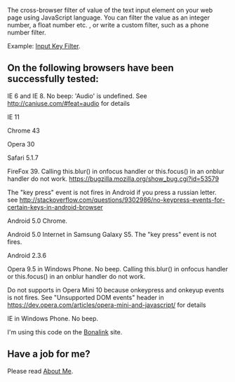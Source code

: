 The cross-browser filter of value of the text input element on your web page using JavaScript language. You can filter the value as an integer number, a float number etc. , or write a custom filter, such as a phone number filter.

Example: <a href='http://anhr.ucoz.net/InputKeyFilter/' target="_blank">Input Key Filter</a>.

## On the following browsers have been successfully tested:

IE 6 and IE 8. No beep: 'Audio' is undefined. See http://caniuse.com/#feat=audio for details

IE 11

Chrome 43

Opera 30

Safari 5.1.7

FireFox 39. Calling this.blur() in onfocus handler or this.focus() in an onblur handler do not work. https://bugzilla.mozilla.org/show_bug.cgi?id=53579


The "key press" event is not fires in Android if you press a russian letter. see http://stackoverflow.com/questions/9302986/no-keypress-events-for-certain-keys-in-android-browser

Android 5.0 Chrome.

Android 5.0 Internet in Samsung Galaxy S5. The "key press" event is not fires.

Android 2.3.6


Opera 9.5 in Windows Phone. No beep. Calling this.blur() in onfocus handler or this.focus() in an onblur handler do not work.

Do not supports in Opera Mini 10 because onkeypress and onkeyup events is not fires.
See "Unsupported DOM events" header in https://dev.opera.com/articles/opera-mini-and-javascript/ for details

IE in Windows Phone. No beep.

I'm using this code on the <a href='http://bonalink.hopto.org/Chat/' target="_blank">Bonalink</a> site.

## Have a job for me?
Please read <a href='http://anhr.ucoz.net/AboutMe/' target="_blank">About Me</a>.


